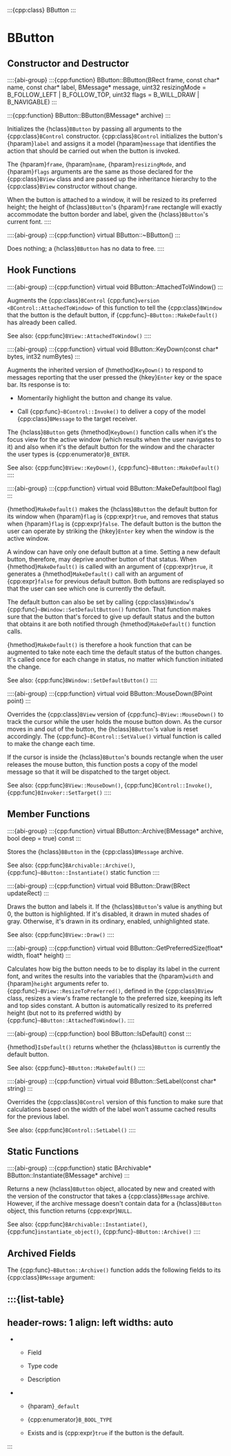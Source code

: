 :::{cpp:class} BButton
:::

# BButton

## Constructor and Destructor

::::{abi-group}
:::{cpp:function} BButton::BButton(BRect frame, const char* name, const char* label, BMessage* message, uint32 resizingMode = B_FOLLOW_LEFT | B_FOLLOW_TOP, uint32 flags = B_WILL_DRAW | B_NAVIGABLE)
:::

:::{cpp:function} BButton::BButton(BMessage* archive)
:::

Initializes the {hclass}`BButton` by passing all arguments to the
{cpp:class}`BControl` constructor. {cpp:class}`BControl` initializes the
button's {hparam}`label` and assigns it a model {hparam}`message` that
identifies the action that should be carried out when the button is
invoked.

The {hparam}`frame`, {hparam}`name`, {hparam}`resizingMode`, and
{hparam}`flags` arguments are the same as those declared for the
{cpp:class}`BView` class and are passed up the inheritance hierarchy to the
{cpp:class}`BView` constructor without change.

When the button is attached to a window, it will be resized to its
preferred height; the height of {hclass}`BButton`'s {hparam}`frame`
rectangle will exactly accommodate the button border and label, given the
{hclass}`BButton`'s current font.
::::

::::{abi-group}
:::{cpp:function} virtual BButton::~BButton()
:::

Does nothing; a {hclass}`BButton` has no data to free.
::::

## Hook Functions

::::{abi-group}
:::{cpp:function} virtual void BButton::AttachedToWindow()
:::

Augments the {cpp:class}`BControl` {cpp:func}`version
<BControl::AttachedToWindow>` of this function to tell the
{cpp:class}`BWindow` that the button is the default button, if
{cpp:func}`~BButton::MakeDefault()` has already been called.

See also: {cpp:func}`BView::AttachedToWindow()`
::::

::::{abi-group}
:::{cpp:function} virtual void BButton::KeyDown(const char* bytes, int32 numBytes)
:::

Augments the inherited version of {hmethod}`KeyDown()` to respond to
messages reporting that the user pressed the {hkey}`Enter` key or the space
bar. Its response is to:

- Momentarily highlight the button and change its value.

- Call {cpp:func}`~BControl::Invoke()` to deliver a copy of the model
  {cpp:class}`BMessage` to the target receiver.

The {hclass}`BButton` gets {hmethod}`KeyDown()` function calls when it's
the focus view for the active window (which results when the user navigates
to it) and also when it's the default button for the window and the
character the user types is {cpp:enumerator}`B_ENTER`.

See also: {cpp:func}`BView::KeyDown()`, {cpp:func}`~BButton::MakeDefault()`
::::

::::{abi-group}
:::{cpp:function} virtual void BButton::MakeDefault(bool flag)
:::

{hmethod}`MakeDefault()` makes the {hclass}`BButton` the default button for
its window when {hparam}`flag` is {cpp:expr}`true`, and removes that status
when {hparam}`flag` is {cpp:expr}`false`. The default button is the button
the user can operate by striking the {hkey}`Enter` key when the window is
the active window.

A window can have only one default button at a time. Setting a new default
button, therefore, may deprive another button of that status. When
{hmethod}`MakeDefault()` is called with an argument of {cpp:expr}`true`, it
generates a {hmethod}`MakeDefault()` call with an argument of
{cpp:expr}`false` for previous default button. Both buttons are redisplayed
so that the user can see which one is currently the default.

The default button can also be set by calling {cpp:class}`BWindow`'s
{cpp:func}`~BWindow::SetDefaultButton()` function. That function makes sure
that the button that's forced to give up default status and the button that
obtains it are both notified through {hmethod}`MakeDefault()` function
calls.

{hmethod}`MakeDefault()` is therefore a hook function that can be augmented
to take note each time the default status of the button changes. It's
called once for each change in status, no matter which function initiated
the change.

See also: {cpp:func}`BWindow::SetDefaultButton()`
::::

::::{abi-group}
:::{cpp:function} virtual void BButton::MouseDown(BPoint point)
:::

Overrides the {cpp:class}`BView` version of {cpp:func}`~BView::MouseDown()`
to track the cursor while the user holds the mouse button down. As the
cursor moves in and out of the button, the {hclass}`BButton`'s value is
reset accordingly. The {cpp:func}`~BControl::SetValue()` virtual function
is called to make the change each time.

If the cursor is inside the {hclass}`BButton`'s bounds rectangle when the
user releases the mouse button, this function posts a copy of the model
message so that it will be dispatched to the target object.

See also: {cpp:func}`BView::MouseDown()`, {cpp:func}`BControl::Invoke()`,
{cpp:func}`BInvoker::SetTarget()`
::::

## Member Functions

::::{abi-group}
:::{cpp:function} virtual BButton::Archive(BMessage* archive, bool deep = true) const
:::

Stores the {hclass}`BButton` in the {cpp:class}`BMessage` archive.

See also: {cpp:func}`BArchivable::Archive()`,
{cpp:func}`~BButton::Instantiate()` static function
::::

::::{abi-group}
:::{cpp:function} virtual void BButton::Draw(BRect updateRect)
:::

Draws the button and labels it. If the {hclass}`BButton`'s value is
anything but 0, the button is highlighted. If it's disabled, it drawn in
muted shades of gray. Otherwise, it's drawn in its ordinary, enabled,
unhighlighted state.

See also: {cpp:func}`BView::Draw()`
::::

::::{abi-group}
:::{cpp:function} virtual void BButton::GetPreferredSize(float* width, float* height)
:::

Calculates how big the button needs to be to display its label in the
current font, and writes the results into the variables that the
{hparam}`width` and {hparam}`height` arguments refer to.
{cpp:func}`~BView::ResizeToPreferred()`, defined in the {cpp:class}`BView`
class, resizes a view's frame rectangle to the preferred size, keeping its
left and top sides constant. A button is automatically resized to its
preferred height (but not to its preferred width) by
{cpp:func}`~BButton::AttachedToWindow()`.
::::

::::{abi-group}
:::{cpp:function} bool BButton::IsDefault() const
:::

{hmethod}`IsDefault()` returns whether the {hclass}`BButton` is currently
the default button.

See also: {cpp:func}`~BButton::MakeDefault()`
::::

::::{abi-group}
:::{cpp:function} virtual void BButton::SetLabel(const char* string)
:::

Overrides the {cpp:class}`BControl` version of this function to make sure
that calculations based on the width of the label won't assume cached
results for the previous label.

See also: {cpp:func}`BControl::SetLabel()`
::::

## Static Functions

::::{abi-group}
:::{cpp:function} static BArchivable* BButton::Instantiate(BMessage* archive)
:::

Returns a new {hclass}`BButton` object, allocated by new and created with
the version of the constructor that takes a {cpp:class}`BMessage` archive.
However, if the archive message doesn't contain data for a
{hclass}`BButton` object, this function returns {cpp:expr}`NULL`.

See also: {cpp:func}`BArchivable::Instantiate()`,
{cpp:func}`instantiate_object()`, {cpp:func}`~BButton::Archive()`
::::

## Archived Fields

The {cpp:func}`~BButton::Archive()` function adds the following fields to
its {cpp:class}`BMessage` argument:

:::{list-table}
---
header-rows: 1
align: left
widths: auto
---
-
	- Field

	- Type code

	- Description

-
	- {hparam}`_default`

	- {cpp:enumerator}`B_BOOL_TYPE`

	- Exists and is {cpp:expr}`true` if the button is the default.


:::
